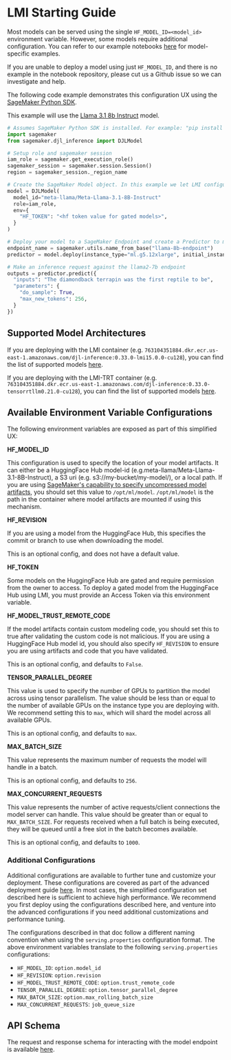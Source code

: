 # LMI Starting Guide

Most models can be served using the single `HF_MODEL_ID=<model_id>` environment variable.
However, some models require additional configuration.
You can refer to our example notebooks [here](https://github.com/deepjavalibrary/djl-demo/tree/master/aws/sagemaker/large-model-inference/sample-llm) for model-specific examples.

If you are unable to deploy a model using just `HF_MODEL_ID`, and there is no example in the notebook repository, please cut us a Github issue so we can investigate and help.

The following code example demonstrates this configuration UX using the [SageMaker Python SDK](https://github.com/aws/sagemaker-python-sdk).

This example will use the [Llama 3.1 8b Instruct](https://huggingface.co/meta-llama/Llama-3.1-8B-Instruct) model. 

```python
# Assumes SageMaker Python SDK is installed. For example: "pip install sagemaker"
import sagemaker
from sagemaker.djl_inference import DJLModel 

# Setup role and sagemaker session
iam_role = sagemaker.get_execution_role() 
sagemaker_session = sagemaker.session.Session()
region = sagemaker_session._region_name

# Create the SageMaker Model object. In this example we let LMI configure the deployment settings based on the model architecture  
model = DJLModel(
  model_id="meta-llama/Meta-Llama-3.1-8B-Instruct"
  role=iam_role,
  env={
    "HF_TOKEN": "<hf token value for gated models>",
  }
)

# Deploy your model to a SageMaker Endpoint and create a Predictor to make inference requests
endpoint_name = sagemaker.utils.name_from_base("llama-8b-endpoint")
predictor = model.deploy(instance_type="ml.g5.12xlarge", initial_instance_count=1, endpoint_name=endpoint_name)

# Make an inference request against the llama2-7b endpoint
outputs = predictor.predict({
  "inputs": "The diamondback terrapin was the first reptile to be",
  "parameters": {
    "do_sample": True,
    "max_new_tokens": 256,
  }
})
```

## Supported Model Architectures

If you are deploying with the LMI container (e.g. `763104351884.dkr.ecr.us-east-1.amazonaws.com/djl-inference:0.33.0-lmi15.0.0-cu128`), you can find the list of supported models [here](vllm_user_guide.md#supported-model-architecture).

If you are deploying with the LMI-TRT container (e.g. `763104351884.dkr.ecr.us-east-1.amazonaws.com/djl-inference:0.33.0-tensorrtllm0.21.0-cu128`), you can find the list of supported models [here](trt_llm_user_guide.md#supported-model-architectures).



## Available Environment Variable Configurations

The following environment variables are exposed as part of this simplified UX:

**HF_MODEL_ID**

This configuration is used to specify the location of your model artifacts.
It can either be a HuggingFace Hub model-id (e.g.meta-llama/Meta-Llama-3.1-8B-Instruct), a S3 uri (e.g. s3://my-bucket/my-model/), or a local path.
If you are using [SageMaker's capability to specify uncompressed model artifacts](https://docs.aws.amazon.com/sagemaker/latest/dg/large-model-inference-uncompressed.html), you should set this value to `/opt/ml/model`.
`/opt/ml/model` is the path in the container where model artifacts are mounted if using this mechanism.

**HF_REVISION**

If you are using a model from the HuggingFace Hub, this specifies the commit or branch to use when downloading the model.

This is an optional config, and does not have a default value. 

**HF_TOKEN**

Some models on the HuggingFace Hub are gated and require permission from the owner to access.
To deploy a gated model from the HuggingFace Hub using LMI, you must provide an Access Token via this environment variable.

**HF_MODEL_TRUST_REMOTE_CODE**

If the model artifacts contain custom modeling code, you should set this to true after validating the custom code is not malicious.
If you are using a HuggingFace Hub model id, you should also specify `HF_REVISION` to ensure you are using artifacts and code that you have validated.

This is an optional config, and defaults to `False`.

**TENSOR_PARALLEL_DEGREE**

This value is used to specify the number of GPUs to partition the model across using tensor parallelism.
The value should be less than or equal to the number of available GPUs on the instance type you are deploying with.
We recommend setting this to `max`, which will shard the model across all available GPUs.

This is an optional config, and defaults to `max`.

**MAX_BATCH_SIZE**

This value represents the maximum number of requests the model will handle in a batch.

This is an optional config, and defaults to `256`.

**MAX_CONCURRENT_REQUESTS**

This value represents the number of active requests/client connections the model server can handle.
This value should be greater than or equal to `MAX_BATCH_SIZE`. 
For requests received when a full batch is being executed, they will be queued until a free slot in the batch becomes available.

This is an optional config, and defaults to `1000`.

### Additional Configurations

Additional configurations are available to further tune and customize your deployment.
These configurations are covered as part of the advanced deployment guide [here](../deployment_guide/configurations.md).
In most cases, the simplified configuration set described here is sufficient to achieve high performance.
We recommend you first deploy using the configurations described here, and venture into the advanced configurations if you need additional customizations and performance tuning.

The configurations described in that doc follow a different naming convention when using the `serving.properties` configuration format.
The above environment variables translate to the following `serving.properties` configurations:

* `HF_MODEL_ID`: `option.model_id`
* `HF_REVISION`: `option.revision`
* `HF_MODEL_TRUST_REMOTE_CODE`: `option.trust_remote_code`
* `TENSOR_PARALLEL_DEGREE`: `option.tensor_parallel_degree`
* `MAX_BATCH_SIZE`: `option.max_rolling_batch_size`
* `MAX_CONCURRENT_REQUESTS`: `job_queue_size`

## API Schema

The request and response schema for interacting with the model endpoint is available [here](lmi_input_output_schema.md).
